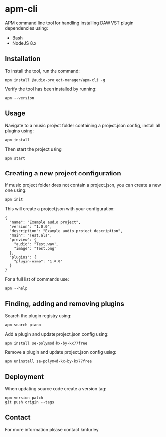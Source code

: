 # apm-cli

APM command line tool for handling installing DAW VST plugin dependencies using:

* Bash
* NodeJS 8.x


## Installation

To install the tool, run the command:

    npm install @audio-project-manager/apm-cli -g

Verify the tool has been installed by running:

    apm --version


## Usage

Navigate to a music project folder containing a project.json config, install all plugins using:

    apm install

Then start the project using

    apm start


## Creating a new project configuration

If music project folder does not contain a project.json, you can create a new one using:

    apm init

This will create a project.json with your configuration:

    {
      "name": "Example audio project",
      "version": "1.0.0",
      "description": "Example audio project description",
      "main": "Test.als",
      "preview": {
        "audio": "Test.wav",
        "image": "Test.png"
      },
      "plugins": {
        "plugin-name": "1.0.0"
      }
    }

For a full list of commands use:

    apm --help


## Finding, adding and removing plugins

Search the plugin registry using:

    apm search piano

Add a plugin and update project.json config using:

    apm install se-polymod-kx-by-kx77free

Remove a plugin and update project.json config using:
 
    apm uninstall se-polymod-kx-by-kx77free


## Deployment

When updating source code create a version tag:

    npm version patch
    git push origin --tags


## Contact

For more information please contact kmturley

